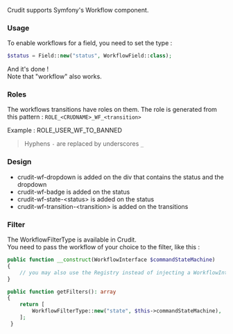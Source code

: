 Crudit supports Symfony's Workflow component.

### Usage

To enable workflows for a field, you need to set the type :
```php
$status = Field::new("status", WorkflowField::class);
```

And it's done !  
Note that "workflow" also works.

### Roles

The workflows transitions have roles on them.
The role is generated from this pattern : `ROLE_<CRUDNAME>_WF_<transition>`

Example : ROLE_USER_WF_TO_BANNED
> Hyphens `-` are replaced by underscores `_`

### Design

- crudit-wf-dropdown is added on the div that contains the status and the dropdown
- crudit-wf-badge is added on the status
- crudit-wf-state-\<status\> is added on the status
- crudit-wf-transition-\<transition\> is added on the transitions

### Filter
The WorkflowFilterType is available in Crudit.  
You need to pass the workflow of your choice to the filter, like this :

```php
public function __construct(WorkflowInterface $commandStateMachine)
{
    // you may also use the Registry instead of injecting a WorkflowInterface
}

public function getFilters(): array
{
    return [
        WorkflowFilterType::new("state", $this->commandStateMachine),
    ];
 }
```
